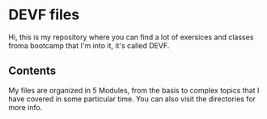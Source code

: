# DEVF files

Hi, this is my repository where you can find a lot of exersices and classes froma bootcamp that I'm into it, it's called DEVF.

## Contents 

My files are organized in 5 Modules, from the basis to complex topics that I have covered in some particular time. You can also visit the directories for more info. 
